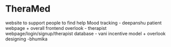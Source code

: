 # TheraMed
website to support people to find help
Mood tracking - deepanshu
patient webpage + overall frontend overlook -
therapist webpage/login/signup/therapist database - vani
incentive model + overlook designing -bhumika

